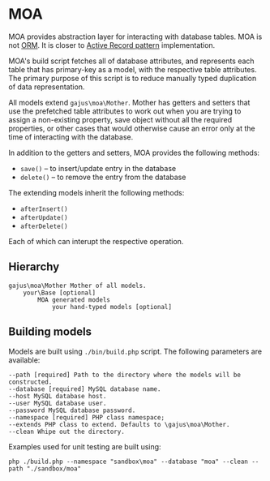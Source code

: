 # MOA

MOA provides abstraction layer for interacting with database tables. MOA is not [ORM](http://en.wikipedia.org/wiki/Object-relational_mapping). It is closer to [Active Record pattern](http://en.wikipedia.org/wiki/Active_record_pattern) implementation.

MOA's build script fetches all of database attributes, and represents each table that has primary-key as a model, with the respective table attributes. The primary purpose of this script is to reduce manually typed duplication of data representation.

All models extend `gajus\moa\Mother`. Mother has getters and setters that use the prefetched table attributes to work out when you are trying to assign a non-existing property, save object without all the required properties, or other cases that would otherwise cause an error only at the time of interacting with the database.

In addition to the getters and setters, MOA provides the following methods:

* `save()` – to insert/update entry in the database
* `delete()` – to remove the entry from the database

The extending models inherit the following methods:

* `afterInsert()`
* `afterUpdate()`
* `afterDelete()`

Each of which can interupt the respective operation.

## Hierarchy

```
gajus\moa\Mother Mother of all models.
    your\Base [optional]
        MOA generated models
            your hand-typed models [optional]
```

## Building models

Models are built using `./bin/build.php` script. The following parameters are available:

```
--path [required] Path to the directory where the models will be constructed.
--database [required] MySQL database name.
--host MySQL database host.
--user MySQL database user.
--password MySQL database password.
--namespace [required] PHP class namespace;
--extends PHP class to extend. Defaults to \gajus\moa\Mother.
--clean Whipe out the directory.
```

Examples used for unit testing are built using:

```
php ./build.php --namespace "sandbox\moa" --database "moa" --clean --path "./sandbox/moa"
```